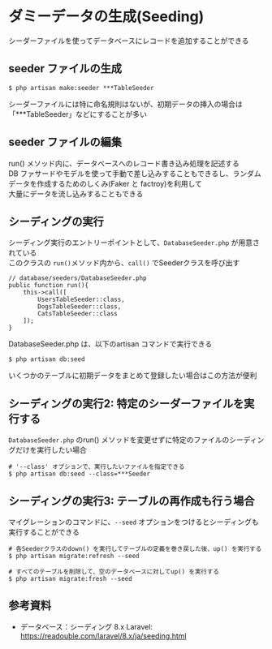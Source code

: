# ダミーデータの生成(Seeding)

シーダーファイルを使ってデータベースにレコードを追加することができる

## seeder ファイルの生成
```
$ php artisan make:seeder ***TableSeeder
```
シーダーファイルには特に命名規則はないが、初期データの挿入の場合は「***TableSeeder」などにすることが多い

## seeder ファイルの編集
run() メソッド内に、データベースへのレコード書き込み処理を記述する  
DB ファサードやモデルを使って手動で差し込みすることもできるし、ランダムデータを作成するためのしくみ(Faker と factroy)を利用して  
大量にデータを流し込みすることもできる

## シーディングの実行
シーディング実行のエントリーポイントとして、`DatabaseSeeder.php` が用意されている  
このクラスの `run()`メソッド内から、`call()` でSeederクラスを呼び出す   
```
// database/seeders/DatabaseSeeder.php
public function run(){
    this->call([
        UsersTableSeeder::class,
        DogsTableSeeder::class,
        CatsTableSeeder::class
    ]);
}
```

DatabaseSeeder.php は、以下のartisan コマンドで実行できる
```
$ php artisan db:seed
```
いくつかのテーブルに初期データをまとめて登録したい場合はこの方法が便利

## シーディングの実行2: 特定のシーダーファイルを実行する
`DatabaseSeeder.php` のrun() メソッドを変更せずに特定のファイルのシーディングだけを実行したい場合
```
# '--class' オプションで、実行したいファイルを指定できる
$ php artisan db:seed --class=***Seeder
```

## シーディングの実行3: テーブルの再作成も行う場合
マイグレーションのコマンドに、`--seed` オプションをつけるとシーディングも実行することができる
```
# 各Seederクラスのdown() を実行してテーブルの定義を巻き戻した後、up() を実行する
$ php artisan migrate:refresh --seed

# すべてのテーブルを削除して、空のデータベースに対してup() を実行する
$ php artisan migrate:fresh --seed
```

## 参考資料
- データベース：シーディング 8.x Laravel:
  https://readouble.com/laravel/8.x/ja/seeding.html

